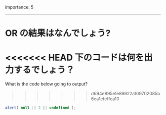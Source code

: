 importance: 5

---

# OR の結果はなんでしょう?

<<<<<<< HEAD
下のコードは何を出力するでしょう？
=======
What is the code below going to output?
>>>>>>> d694e895efe89922a109702085b6ca1efeffea10

```js
alert( null || 2 || undefined );
```
